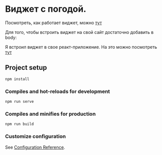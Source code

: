 # Виджет с погодой. 
 Посмотреть, как работает виджет, можно [тут](https://raspy-linen.surge.sh/)
 
 Для того, чтобы встроить виджет на свой сайт достаточно добавить в body: 
    <div id="app" class="app"></div>
    <script>
      const js = document.createElement("script");
      js.async = true;
      js.src = "https://raspy-linen.surge.sh/widget-loader.js";
      document.getElementsByTagName("head")[0].appendChild(js);
    </script>
    
  Я встроил виджет в свое реакт-приложение. На это можно посмотреть [тут](scrawny-nation.surge.sh)

## Project setup
```
npm install
```

### Compiles and hot-reloads for development
```
npm run serve
```

### Compiles and minifies for production
```
npm run build
```

### Customize configuration
See [Configuration Reference](https://cli.vuejs.org/config/).
